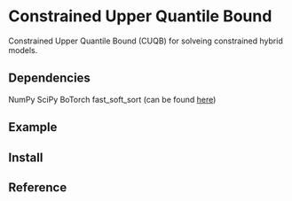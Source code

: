 Constrained Upper Quantile Bound
==================================

Constrained Upper Quantile Bound (CUQB) for solveing constrained hybrid models. 

Dependencies
------------

NumPy
SciPy
BoTorch
fast_soft_sort (can be found [here](https://github.com/google-research/fast-soft-sort/blob/master/README.md))

Example
-------

Install
-------

Reference
---------
